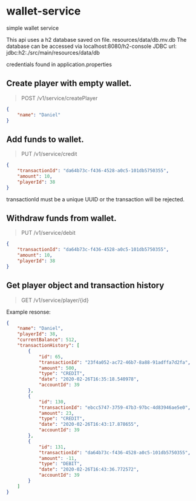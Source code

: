# wallet-service
simple wallet service

This api uses a h2 database saved on file. resources/data/db.mv.db
The database can be accessed via localhost:8080/h2-console
JDBC url: jdbc:h2:./src/main/resources/data/db

credentials found in application.properties

## Create player with empty wallet.
<blockquote> POST /v1/service/createPlayer </blockquote>

```json
{
    "name": "Daniel"
}
```

## Add funds to wallet.
<blockquote> PUT /v1/service/credit </blockquote>

```json
{
	"transactionId": "da64b73c-f436-4528-a0c5-101db5750355",
	"amount": 10,
	"playerId": 38
}
```

transactionId must be a unique UUID or the transaction will be rejected.

## Withdraw funds from wallet.
<blockquote> PUT /v1/service/debit </blockquote>

```json
{
	"transactionId": "da64b73c-f436-4528-a0c5-101db5750355",
	"amount": 10,
	"playerId": 38
}
```

## Get player object and transaction history
<blockquote> GET /v1/service/player/{id} </blockquote>

Example resonse:
```json
{
    "name": "Daniel",
    "playerId": 38,
    "currentBalance": 512,
    "transactionHistory": [
        {
            "id": 65,
            "transactionId": "23f4a052-ac72-46b7-8a88-91adffa7d2fa",
            "amount": 500,
            "type": "CREDIT",
            "date": "2020-02-26T16:35:18.540978",
            "accountId": 39
        },
        {
            "id": 130,
            "transactionId": "ebcc5747-3759-47b3-97bc-4d83946ae5e0",
            "amount": 23,
            "type": "CREDIT",
            "date": "2020-02-26T16:43:17.878655",
            "accountId": 39
        },
        {
            "id": 131,
            "transactionId": "da64b73c-f436-4528-a0c5-101db5750355",
            "amount": -11,
            "type": "DEBIT",
            "date": "2020-02-26T16:43:36.772572",
            "accountId": 39
        }
    ]
}
```